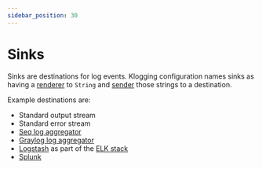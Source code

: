```yaml
---
sidebar_position: 30
---
```


# Sinks

Sinks are destinations for log events. Klogging configuration names sinks
as having a [renderer](rendering-and-sending#rendering) to `String` and
[sender](rendering-and-sending#sending) those strings to a destination.

Example destinations are:

- Standard output stream
- Standard error stream
- [Seq log aggregator](https://datalust.co/seq)
- [Graylog log aggregator](https://www.graylog.org/)
- [Logstash](https://www.elastic.co/logstash/) as part of the [ELK stack](https://www.elastic.co/what-is/elk-stack)
- [Splunk](https://www.splunk.com)

